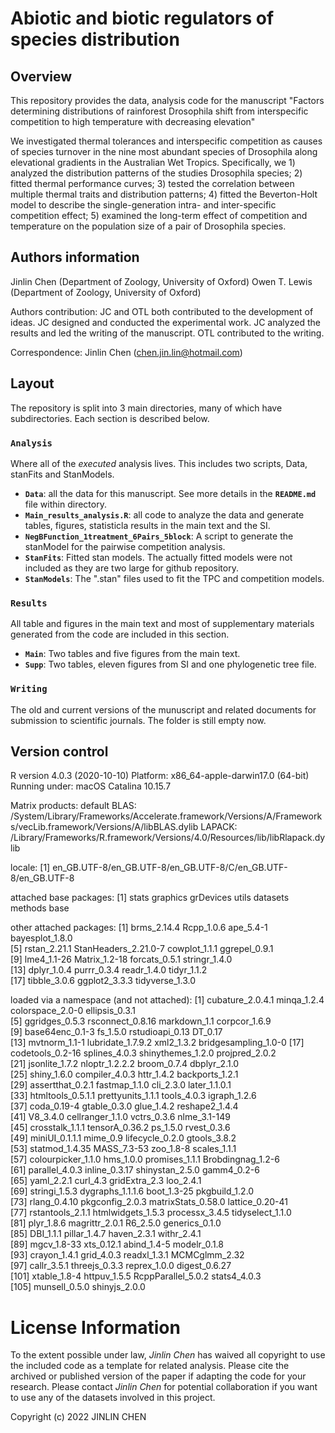 # Abiotic and biotic regulators of species distribution

## Overview
This repository provides the data, analysis code for the manuscript "Factors determining distributions of rainforest Drosophila shift from interspecific competition to high temperature with decreasing elevation"

We investigated thermal tolerances and interspecific competition as causes of species turnover in the nine most abundant species of Drosophila along elevational gradients in the Australian Wet Tropics. Specifically, we 1) analyzed the distribution patterns of the studies Drosophila species; 2) fitted thermal performance curves; 3) tested the correlation between multiple thermal traits and distribution patterns; 4) fitted the Beverton-Holt model to describe the single-generation intra- and inter-specific competition effect; 5) examined the long-term effect of competition and temperature on the population size of a pair of Drosophila species.


## Authors information
Jinlin Chen (Department of Zoology, University of Oxford)
Owen T. Lewis (Department of Zoology, University of Oxford)

Authors contribution: JC and OTL both contributed to the development of ideas. JC designed and conducted the experimental work. JC analyzed the results and led the writing of the manuscript. OTL contributed to the writing.

Correspondence: Jinlin Chen (chen.jin.lin@hotmail.com)


## Layout

The repository is split into 3 main directories, many of which have subdirectories. Each section is described below. 

### **`Analysis`** 
Where all of the *executed* analysis lives. This includes two scripts, Data, stanFits and StanModels. 
 * **`Data`**: all the data for this manuscript. See more details in the **`README.md`** file within directory. 
 * **`Main_results_analysis.R`**: all code to analyze the data and generate tables, figures, statisticla results in the main text and the SI. 
 * **`NegBFunction_1treatment_6Pairs_5block`**: A script to generate the stanModel for the pairwise competition analysis.
 * **`StanFits`**: Fitted stan models. The actually fitted models were not included as they are two large for github repository.
 * **`StanModels`**: The ".stan" files used to fit the TPC and competition models.

### **`Results`** 
All table and figures in the main text and most of supplementary materials generated from the code are included in this section. 
 * **`Main`**: Two tables and five figures from the main text.
 * **`Supp`**: Two tables, eleven figures from SI and one phylogenetic tree file.

### **`Writing`** 
The old and current versions of the munuscript and related documents for submission to scientific journals. The folder is still empty now.


## Version control
R version 4.0.3 (2020-10-10)
Platform: x86_64-apple-darwin17.0 (64-bit)
Running under: macOS Catalina 10.15.7

Matrix products: default
BLAS:   /System/Library/Frameworks/Accelerate.framework/Versions/A/Frameworks/vecLib.framework/Versions/A/libBLAS.dylib
LAPACK: /Library/Frameworks/R.framework/Versions/4.0/Resources/lib/libRlapack.dylib

locale:
[1] en_GB.UTF-8/en_GB.UTF-8/en_GB.UTF-8/C/en_GB.UTF-8/en_GB.UTF-8

attached base packages:
[1] stats     graphics  grDevices utils     datasets  methods   base     

other attached packages:
 [1] brms_2.14.4          Rcpp_1.0.6           ape_5.4-1            bayesplot_1.8.0     
 [5] rstan_2.21.1         StanHeaders_2.21.0-7 cowplot_1.1.1        ggrepel_0.9.1       
 [9] lme4_1.1-26          Matrix_1.2-18        forcats_0.5.1        stringr_1.4.0       
[13] dplyr_1.0.4          purrr_0.3.4          readr_1.4.0          tidyr_1.1.2         
[17] tibble_3.0.6         ggplot2_3.3.3        tidyverse_1.3.0     

loaded via a namespace (and not attached):
  [1] cubature_2.0.4.1     minqa_1.2.4          colorspace_2.0-0     ellipsis_0.3.1      
  [5] ggridges_0.5.3       rsconnect_0.8.16     markdown_1.1         corpcor_1.6.9       
  [9] base64enc_0.1-3      fs_1.5.0             rstudioapi_0.13      DT_0.17             
 [13] mvtnorm_1.1-1        lubridate_1.7.9.2    xml2_1.3.2           bridgesampling_1.0-0
 [17] codetools_0.2-16     splines_4.0.3        shinythemes_1.2.0    projpred_2.0.2      
 [21] jsonlite_1.7.2       nloptr_1.2.2.2       broom_0.7.4          dbplyr_2.1.0        
 [25] shiny_1.6.0          compiler_4.0.3       httr_1.4.2           backports_1.2.1     
 [29] assertthat_0.2.1     fastmap_1.1.0        cli_2.3.0            later_1.1.0.1       
 [33] htmltools_0.5.1.1    prettyunits_1.1.1    tools_4.0.3          igraph_1.2.6        
 [37] coda_0.19-4          gtable_0.3.0         glue_1.4.2           reshape2_1.4.4      
 [41] V8_3.4.0             cellranger_1.1.0     vctrs_0.3.6          nlme_3.1-149        
 [45] crosstalk_1.1.1      tensorA_0.36.2       ps_1.5.0             rvest_0.3.6         
 [49] miniUI_0.1.1.1       mime_0.9             lifecycle_0.2.0      gtools_3.8.2        
 [53] statmod_1.4.35       MASS_7.3-53          zoo_1.8-8            scales_1.1.1        
 [57] colourpicker_1.1.0   hms_1.0.0            promises_1.1.1       Brobdingnag_1.2-6   
 [61] parallel_4.0.3       inline_0.3.17        shinystan_2.5.0      gamm4_0.2-6         
 [65] yaml_2.2.1           curl_4.3             gridExtra_2.3        loo_2.4.1           
 [69] stringi_1.5.3        dygraphs_1.1.1.6     boot_1.3-25          pkgbuild_1.2.0      
 [73] rlang_0.4.10         pkgconfig_2.0.3      matrixStats_0.58.0   lattice_0.20-41     
 [77] rstantools_2.1.1     htmlwidgets_1.5.3    processx_3.4.5       tidyselect_1.1.0    
 [81] plyr_1.8.6           magrittr_2.0.1       R6_2.5.0             generics_0.1.0      
 [85] DBI_1.1.1            pillar_1.4.7         haven_2.3.1          withr_2.4.1         
 [89] mgcv_1.8-33          xts_0.12.1           abind_1.4-5          modelr_0.1.8        
 [93] crayon_1.4.1         grid_4.0.3           readxl_1.3.1         MCMCglmm_2.32       
 [97] callr_3.5.1          threejs_0.3.3        reprex_1.0.0         digest_0.6.27       
[101] xtable_1.8-4         httpuv_1.5.5         RcppParallel_5.0.2   stats4_4.0.3        
[105] munsell_0.5.0        shinyjs_2.0.0    


# License Information
To the extent possible under law, *Jinlin Chen* has waived all copyright to use the included code as a template for related analysis. Please cite the archived or published version of the paper if adapting the code for your research. Please contact *Jinlin Chen* for potential collaboration if you want to use any of the datasets involved in this project. 

Copyright (c) 2022 JINLIN CHEN
